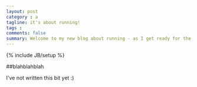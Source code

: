 ```yaml
---
layout: post
category : a
tagline: it's about running!
tags : 
comments: false
summary: Welcome to my new blog about running - as I get ready for the Virgin London Marathon 2016
---
```


{% include JB/setup %}

##blahblahblah

I've not written this bit yet :)